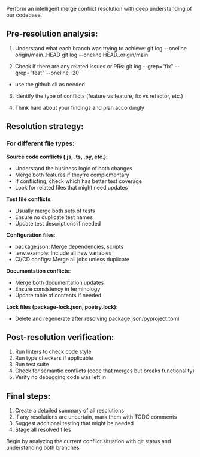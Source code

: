 Perform an intelligent merge conflict resolution with deep understanding of our codebase.

## Pre-resolution analysis:

1. Understand what each branch was trying to achieve:
git log --oneline origin/main..HEAD
git log --oneline HEAD..origin/main

2. Check if there are any related issues or PRs:
git log --grep="fix" --grep="feat" --oneline -20
- use the github cli as needed

3. Identify the type of conflicts (feature vs feature, fix vs refactor, etc.)

4. Think hard about your findings and plan accordingly

## Resolution strategy:

### For different file types:

**Source code conflicts (.js, .ts, .py, etc.)**:
- Understand the business logic of both changes
- Merge both features if they're complementary
- If conflicting, check which has better test coverage
- Look for related files that might need updates

**Test file conflicts**:
- Usually merge both sets of tests
- Ensure no duplicate test names
- Update test descriptions if needed

**Configuration files**:
- package.json: Merge dependencies, scripts
- .env.example: Include all new variables
- CI/CD configs: Merge all jobs unless duplicate

**Documentation conflicts**:
- Merge both documentation updates
- Ensure consistency in terminology
- Update table of contents if needed

**Lock files (package-lock.json, poetry.lock)**:
- Delete and regenerate after resolving package.json/pyproject.toml

## Post-resolution verification:

1. Run linters to check code style
2. Run type checkers if applicable
3. Run test suite
4. Check for semantic conflicts (code that merges but breaks functionality)
5. Verify no debugging code was left in

## Final steps:

1. Create a detailed summary of all resolutions
2. If any resolutions are uncertain, mark them with TODO comments
3. Suggest additional testing that might be needed
4. Stage all resolved files

Begin by analyzing the current conflict situation with git status and understanding both branches.
